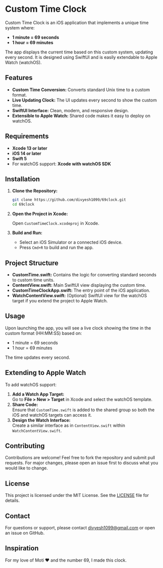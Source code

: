 # Custom Time Clock

Custom Time Clock is an iOS application that implements a unique time system where:
- **1 minute = 69 seconds**
- **1 hour = 69 minutes**

The app displays the current time based on this custom system, updating every second. It is designed using SwiftUI and is easily extendable to Apple Watch (watchOS).

## Features

- **Custom Time Conversion:** Converts standard Unix time to a custom format.
- **Live Updating Clock:** The UI updates every second to show the custom time.
- **SwiftUI Interface:** Clean, modern, and responsive design.
- **Extensible to Apple Watch:** Shared code makes it easy to deploy on watchOS.

## Requirements

- **Xcode 13 or later**
- **iOS 14 or later**
- **Swift 5**
- For watchOS support: **Xcode with watchOS SDK**

## Installation

1. **Clone the Repository:**

   ```bash
   git clone https://github.com/divyesh1099/69clock.git
   cd 69clock
   ```

2. **Open the Project in Xcode:**

   Open `CustomTimeClock.xcodeproj` in Xcode.

3. **Build and Run:**

   - Select an iOS Simulator or a connected iOS device.
   - Press `Cmd+R` to build and run the app.

## Project Structure

- **CustomTime.swift:** Contains the logic for converting standard seconds to custom time units.
- **ContentView.swift:** Main SwiftUI view displaying the custom time.
- **CustomTimeClockApp.swift:** The entry point of the iOS application.
- **WatchContentView.swift:** (Optional) SwiftUI view for the watchOS target if you extend the project to Apple Watch.

## Usage

Upon launching the app, you will see a live clock showing the time in the custom format (HH:MM:SS) based on:
- 1 minute = 69 seconds
- 1 hour = 69 minutes

The time updates every second.

## Extending to Apple Watch

To add watchOS support:
1. **Add a Watch App Target:**  
   Go to **File > New > Target** in Xcode and select the watchOS template.
2. **Share Code:**  
   Ensure that `CustomTime.swift` is added to the shared group so both the iOS and watchOS targets can access it.
3. **Design the Watch Interface:**  
   Create a similar interface as in `ContentView.swift` within `WatchContentView.swift`.

## Contributing

Contributions are welcome! Feel free to fork the repository and submit pull requests. For major changes, please open an issue first to discuss what you would like to change.

## License

This project is licensed under the MIT License. See the [LICENSE](LICENSE) file for details.

## Contact

For questions or support, please contact [divyesh1099@gmail.com](mailto:divyesh1099@gmail.com) or open an issue on GitHub.

## Inspiration
For my love of Moti ❤️ and the number 69, I made this clock. 